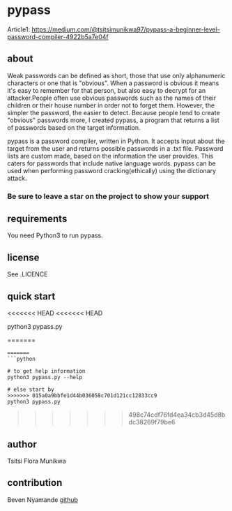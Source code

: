 # pypass

Article1: https://medium.com/@tsitsimunikwa97/pypass-a-beginner-level-password-compiler-4922b5a7e04f

## about

Weak passwords can be defined as short, those that use only alphanumeric characters or one that is "obvious". When a password is obvious it means it's easy to remember for that person, but also easy to decrypt for an attacker.People often use obvious passwords such as the names of their children or their house number in order not to forget them. However, the simpler the password, the easier to detect. Because people tend to create "obvious" passwords more, I created pypass, a program that returns a list of passwords based on the target information.

pypass is a password compiler, written in Python. It accepts input about the target from the user and returns possible passwords in a .txt file. Password lists are custom made, based on the information the user provides. This caters for passwords that include native language words. pypass can be used when performing password cracking(ethically) using the dictionary attack.

### Be sure to leave a star on the project to show your support

## requirements

You need Python3 to run pypass.

## license

See .LICENCE  

## quick start

<<<<<<< HEAD
<<<<<<< HEAD

python3 pypass.py

=======
```
=======
```python

# to get help information
python3 pypass.py --help

# else start by 
>>>>>>> 015a0a9bbfe1d44b036058c701d121cc12833cc9
python3 pypass.py

```
>>>>>>> 498c74cdf76fd4ea34cb3d45d8bdc38269f79be6

## author

Tsitsi Flora Munikwa 

## contribution

Beven Nyamande [github](http://bevennyamande.github.io)

